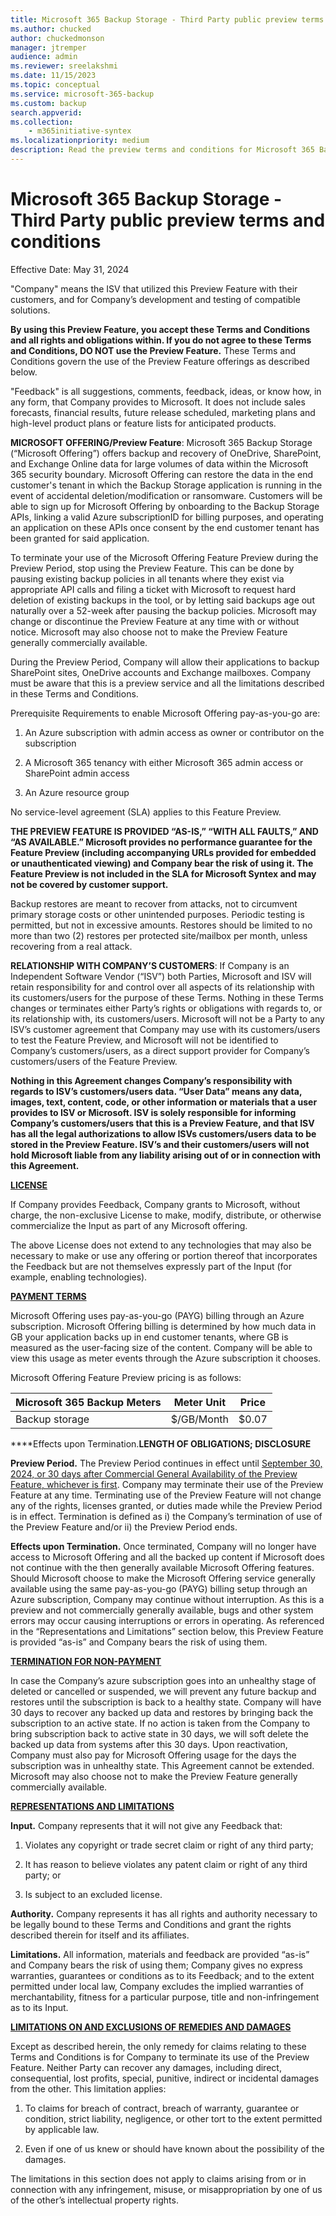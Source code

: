 ```yaml
---
title: Microsoft 365 Backup Storage - Third Party public preview terms and conditions
ms.author: chucked
author: chuckedmonson
manager: jtremper
audience: admin
ms.reviewer: sreelakshmi
ms.date: 11/15/2023
ms.topic: conceptual
ms.service: microsoft-365-backup
ms.custom: backup
search.appverid:
ms.collection:
    - m365initiative-syntex
ms.localizationpriority: medium
description: Read the preview terms and conditions for Microsoft 365 Backup Storage (Preview).
---
```


# Microsoft 365 Backup Storage - Third Party public preview terms and conditions

Effective Date: May 31, 2024
 
"Company" means the ISV that utilized this Preview Feature with their customers, and for Company’s development and testing of compatible solutions.

**By using this Preview Feature, you accept these Terms and Conditions and all rights and obligations within. If you do not agree to these Terms and Conditions, DO NOT use the Preview Feature.** These Terms and Conditions govern the use of the Preview Feature offerings as described below.

"Feedback" is all suggestions, comments, feedback, ideas, or know how, in any form, that Company provides to Microsoft. It does not include sales forecasts, financial results, future release scheduled, marketing plans and high-level product plans or feature lists for anticipated products.

**MICROSOFT OFFERING/Preview Feature**: Microsoft 365 Backup Storage (“Microsoft Offering”) offers backup and recovery of OneDrive, SharePoint, and Exchange Online data for large volumes of data within the Microsoft 365 security boundary. Microsoft Offering can restore the data in the end customer's tenant in which the Backup Storage application is running in the event of accidental deletion/modification or ransomware. Customers will be able to sign up for Microsoft Offering by onboarding to the Backup Storage APIs, linking a valid Azure subscriptionID for billing purposes, and operating an application on these APIs once consent by the end customer tenant has been granted for said application.

To terminate your use of the Microsoft Offering Feature Preview during the Preview Period, stop using the Preview Feature. This can be done by pausing existing backup policies in all tenants where they exist via appropriate API calls and filing a ticket with Microsoft to request hard deletion of existing backups in the tool, or by letting said backups age out naturally over a 52-week after pausing the backup policies. Microsoft may change or discontinue the Preview Feature at any time with or without notice. Microsoft may also choose not to make the Preview Feature generally commercially available.

During the Preview Period, Company will allow their applications to backup SharePoint sites, OneDrive accounts and Exchange mailboxes. Company must be aware that this is a preview service and all the limitations described in these Terms and Conditions.

Prerequisite Requirements to enable Microsoft Offering pay-as-you-go are:

1. An Azure subscription with admin access as owner or contributor on the subscription

2. A Microsoft 365 tenancy with either Microsoft 365 admin access or SharePoint admin access

3. An Azure resource group

No service-level agreement (SLA) applies to this Feature Preview.

**THE PREVIEW FEATURE IS PROVIDED “AS-IS,” “WITH ALL FAULTS,” AND “AS AVAILABLE.” Microsoft provides no performance guarantee for the Feature Preview (including accompanying URLs provided for embedded or unauthenticated viewing) and Company bear the risk of using it. The Feature Preview is not included in the SLA for Microsoft Syntex and may not be covered by customer support.**

Backup restores are meant to recover from attacks, not to circumvent primary storage costs or other unintended purposes. Periodic testing is permitted, but not in excessive amounts. Restores should be limited to no more than two (2) restores per protected site/mailbox per month, unless recovering from a real attack.

**RELATIONSHIP WITH COMPANY’S CUSTOMERS**: If Company is an Independent Software Vendor (“ISV”) both Parties, Microsoft and ISV will retain responsibility for and control over all aspects of its relationship with its customers/users for the purpose of these Terms. Nothing in these Terms changes or terminates either Party’s rights or obligations with regards to, or its relationship with, its customers/users. Microsoft will not be a Party to any ISV’s customer agreement that Company may use with its customers/users to test the Feature Preview, and Microsoft will not be identified to Company’s customers/users, as a direct support provider for Company’s customers/users of the Feature Preview.

**Nothing in this Agreement changes Company’s responsibility with regards to ISV’s customers/users data. “User Data” means any data, images, text, content, code, or other information or materials that a user provides to ISV or Microsoft. ISV is solely responsible for informing Company’s customers/users that this is a Preview Feature, and that ISV has all the legal authorizations to allow ISVs customers/users data to be stored in the Preview Feature. ISV’s and their customers/users will not hold Microsoft liable from any liability arising out of or in connection with this Agreement.**

**<ins>LICENSE</ins>**

If Company provides Feedback, Company grants to Microsoft, without charge, the non-exclusive License to make, modify, distribute, or otherwise commercialize the Input as part of any Microsoft offering.

The above License does not extend to any technologies that may also be necessary to make or use any offering or portion thereof that incorporates the Feedback but are not themselves expressly part of the Input (for example, enabling technologies).

**<ins>PAYMENT TERMS</ins>**

Microsoft Offering uses pay-as-you-go (PAYG) billing through an Azure subscription. Microsoft Offering billing is determined by how much data in GB your application backs up in end customer tenants, where GB is measured as the user-facing size of the content. Company will be able to view this usage as meter events through the Azure subscription it chooses.

Microsoft Offering Feature Preview pricing is as follows:

|Microsoft 365 Backup Meters  |Meter Unit  |Price  |
|---------|---------|---------|
|Backup storage     |$/GB/Month         |$0.07         |

****Effects upon Termination.**LENGTH OF OBLIGATIONS; DISCLOSURE</ins>**

**Preview Period.** The Preview Period continues in effect until <ins>September 30, 2024, or 30 days after Commercial General Availability of the Preview Feature, whichever is first</ins>. Company may terminate their use of the Preview Feature at any time. Terminating use of the Preview Feature will not change any of the rights, licenses granted, or duties made while the Preview Period is in effect. Termination is defined as i) the Company’s termination of use of the Preview Feature and/or ii) the Preview Period ends.

**Effects upon Termination.** Once terminated, Company will no longer have access to Microsoft Offering and all the backed up content if Microsoft does not continue with the then generally available Microsoft Offering features. Should Microsoft choose to make the Microsoft Offering service generally available using the same pay-as-you-go (PAYG) billing setup through an Azure subscription, Company may continue without interruption. As this is a preview and not commercially generally available, bugs and other system errors may occur causing interruptions or errors in operating. As referenced in the “Representations and Limitations” section below, this Preview Feature is provided “as-is” and Company bears the risk of using them.

**<ins>TERMINATION FOR NON-PAYMENT</ins>**

In case the Company’s azure subscription goes into an unhealthy stage of deleted or cancelled or suspended, we will prevent any future backup and restores until the subscription is back to a healthy state. Company will have 30 days to recover any backed up data and restores by bringing back the subscription to an active state. If no action is taken from the Company to bring subscription back to active state in 30 days, we will soft delete the backed up data from systems after this 30 days. Upon reactivation, Company must also pay for Microsoft Offering usage for the days the subscription was in unhealthy state.
This Agreement cannot be extended. Microsoft may also choose not to make the Preview Feature generally commercially available.

**<ins>REPRESENTATIONS AND LIMITATIONS</ins>**

**Input.** Company represents that it will not give any Feedback that:

1. Violates any copyright or trade secret claim or right of any third party;

2. It has reason to believe violates any patent claim or right of any third party; or

3. Is subject to an excluded license.

**Authority.** Company represents it has all rights and authority necessary to be legally bound to these Terms and Conditions and grant the rights described therein for itself and its affiliates.

**Limitations.** All information, materials and feedback are provided “as-is” and Company bears the risk of using them; Company gives no express warranties, guarantees or conditions as to its Feedback; and to the extent permitted under local law, Company excludes the implied warranties of merchantability, fitness for a particular purpose, title and non-infringement as to its Input.

**<ins>LIMITATIONS ON AND EXCLUSIONS OF REMEDIES AND DAMAGES</ins>**

Except as described herein, the only remedy for claims relating to these Terms and Conditions is for Company to terminate its use of the Preview Feature. Neither Party can recover any damages, including direct, consequential, lost profits, special, punitive, indirect or incidental damages from the other. This limitation applies:

1. To claims for breach of contract, breach of warranty, guarantee or condition, strict liability, negligence, or other tort to the extent permitted by applicable law.

2. Even if one of us knew or should have known about the possibility of the damages.

The limitations in this section does not apply to claims arising from or in connection with any infringement, misuse, or misappropriation by one of us of the other’s intellectual property rights.
